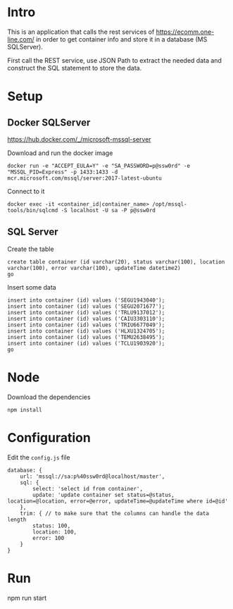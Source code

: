 # Intro

This is an application that calls the rest services of https://ecomm.one-line.com/ in order to get container info and store it in a database (MS SQLServer).

First call the REST service, use JSON Path to extract the needed data and construct the SQL statement to store the data.

# Setup

## Docker SQLServer
https://hub.docker.com/_/microsoft-mssql-server

Download and run the docker image

    docker run -e "ACCEPT_EULA=Y" -e "SA_PASSWORD=p@ssw0rd" -e "MSSQL_PID=Express" -p 1433:1433 -d mcr.microsoft.com/mssql/server:2017-latest-ubuntu

Connect to it

    docker exec -it <container_id|container_name> /opt/mssql-tools/bin/sqlcmd -S localhost -U sa -P p@ssw0rd

## SQL Server

Create the table

    create table container (id varchar(20), status varchar(100), location varchar(100), error varchar(100), updateTime datetime2)
    go

Insert some data

    insert into container (id) values ('SEGU1943040'); 
    insert into container (id) values ('SEGU2071677');
    insert into container (id) values ('TRLU9137012'); 
    insert into container (id) values ('CAIU3303110'); 
    insert into container (id) values ('TRIU6677049'); 
    insert into container (id) values ('HLXU1324705'); 
    insert into container (id) values ('TEMU2638495'); 
    insert into container (id) values ('TCLU1903920');
    go

# Node

Download the dependencies

    npm install

# Configuration

Edit the `config.js` file

    database: {
        url: 'mssql://sa:p%40ssw0rd@localhost/master',
        sql: {
            select: 'select id from container',
            update: 'update container set status=@status, location=@location, error=@error, updateTime=@updateTime where id=@id'
        },
        trim: { // to make sure that the columns can handle the data length
            status: 100,
            location: 100,
            error: 100
        }
    }

# Run

npm run start